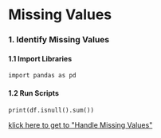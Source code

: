 # Missing Values
### 1. Identify Missing Values
#### 1.1 Import Libraries
    import pandas as pd
#### 1.2 Run Scripts
    print(df.isnull().sum())

[klick here to get to "Handle Missing Values"](https://github.com/tbgrun/machine_learning/blob/main/01%20-%20Explorative%20Data%20Analysis/02.01%20-%20Handle%20Missing%20Values.md)
